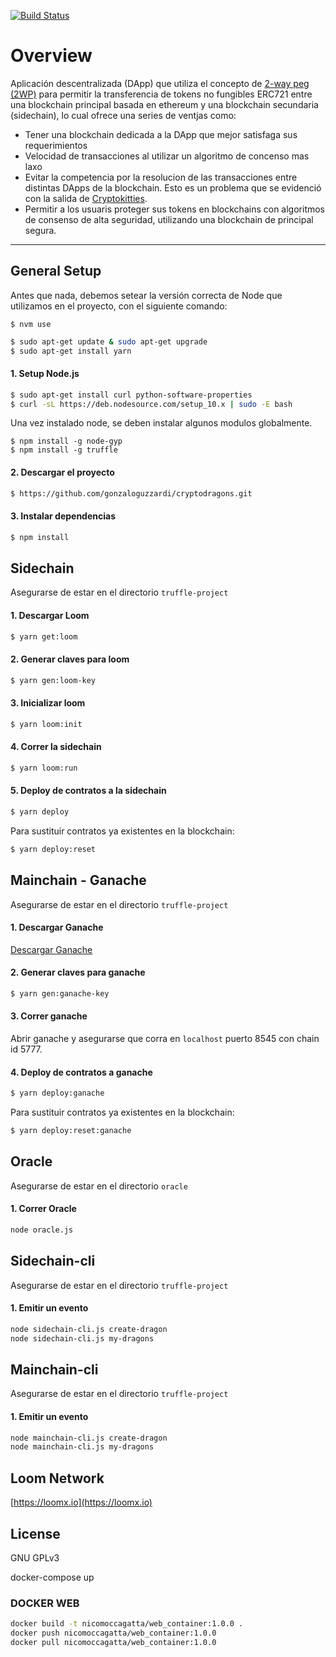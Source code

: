 
[![Build Status](https://travis-ci.com/gonzaloguzzardi/cryptodragons.svg?token=oBxkUCm6L9Ftej7DmuyY&branch=develop)](https://travis-ci.com/gonzaloguzzardi/cryptodragons)

# Overview

Aplicación descentralizada (DApp) que utiliza el concepto de [2-way peg (2WP)](https://www.rsk.co/es/noticia/sidechains-drivechains-and-rsk-2-way-peg-design/) para permitir la transferencia de tokens no fungibles ERC721 entre una blockchain principal basada en ethereum y una blockchain secundaria (sidechain), lo cual ofrece una series de ventjas como:

- Tener una blockchain dedicada a la DApp que mejor satisfaga sus requerimientos
- Velocidad de transacciones al utilizar un algoritmo de concenso mas laxo
- Evitar la competencia por la resolucion de las transacciones entre distintas DApps de la blockchain. Esto es un problema que se evidenció con la salida de [Cryptokitties](https://www.bbc.com/news/technology-42237162).
- Permitir a los usuaris proteger sus tokens en blockchains con algoritmos de consenso de alta seguridad, utilizando una blockchain de principal segura.

-----------------

## General Setup

Antes que nada, debemos setear la versión correcta de Node que utilizamos en el proyecto, con el siguiente comando:
```
$ nvm use
```

```bash
$ sudo apt-get update & sudo apt-get upgrade
$ sudo apt-get install yarn
```

#### 1. Setup Node.js
```bash
$ sudo apt-get install curl python-software-properties
$ curl -sL https://deb.nodesource.com/setup_10.x | sudo -E bash 
```
Una vez instalado node, se deben instalar algunos modulos globalmente.
```
$ npm install -g node-gyp
$ npm install -g truffle
```
#### 2. Descargar el proyecto
```bash
$ https://github.com/gonzaloguzzardi/cryptodragons.git
```

#### 3. Instalar dependencias
```bash
$ npm install
```

## Sidechain

Asegurarse de estar en el directorio `truffle-project`

#### 1. Descargar Loom
```bash
$ yarn get:loom
```

#### 2. Generar claves para loom
```bash
$ yarn gen:loom-key
```

#### 3. Inicializar loom
```bash
$ yarn loom:init
```

#### 4. Correr la sidechain
```bash
$ yarn loom:run
```

#### 5. Deploy de contratos a la sidechain
```bash
$ yarn deploy
```

Para sustituir contratos ya existentes en la blockchain:
```bash
$ yarn deploy:reset
```

## Mainchain - Ganache

Asegurarse de estar en el directorio `truffle-project`

#### 1. Descargar Ganache

[Descargar Ganache](https://www.trufflesuite.com/ganache)

#### 2. Generar claves para ganache
```bash
$ yarn gen:ganache-key
```

#### 3. Correr ganache
Abrir ganache y asegurarse que corra en `localhost` puerto 8545 con chain id 5777.

#### 4. Deploy de contratos a ganache
```bash
$ yarn deploy:ganache
```

Para sustituir contratos ya existentes en la blockchain:
```bash
$ yarn deploy:reset:ganache
```

## Oracle

Asegurarse de estar en el directorio `oracle`

#### 1. Correr Oracle
```bash
node oracle.js
```

## Sidechain-cli

Asegurarse de estar en el directorio `truffle-project`

#### 1. Emitir un evento
```bash
node sidechain-cli.js create-dragon
node sidechain-cli.js my-dragons
```

## Mainchain-cli

Asegurarse de estar en el directorio `truffle-project`

#### 1. Emitir un evento
```bash
node mainchain-cli.js create-dragon
node mainchain-cli.js my-dragons
```


## Loom Network

[https://loomx.io](https://loomx.io)

## License

GNU GPLv3
 
docker-compose up

### DOCKER WEB
```bash
docker build -t nicomoccagatta/web_container:1.0.0 .
docker push nicomoccagatta/web_container:1.0.0
docker pull nicomoccagatta/web_container:1.0.0
```
